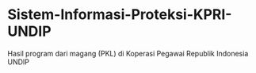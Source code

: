 # Sistem-Informasi-Proteksi-KPRI-UNDIP

Hasil program dari magang (PKL) di Koperasi Pegawai Republik Indonesia UNDIP
